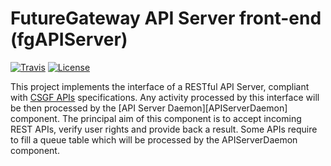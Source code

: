 # FutureGateway API Server front-end (fgAPIServer)
[![Travis](https://travis-ci.org/FutureGatewayFramework/fgAPIServer.svg?branch=EnvConfig)](https://travis-ci.org/FutureGatewayFramework/fgAPIServer)
[![License](https://img.shields.io/github/license/FutureGateway/geAPIServer.svg?style?flat)](http://www.apache.org/licenses/LICENSE-2.0.txt)

This project implements the interface of a RESTful API Server, compliant with [CSGF APIs][specs] specifications. Any activity processed by this interface will be then processed by the [API Server Daemon][APIServerDaemon] component.
The principal aim of this component is to accept incoming REST APIs, verify user rights and provide back a result. Some APIs require to fill a queue table which will be processed by the APIServerDaemon component. 

   [specs]: <http://docs.csgfapis.apiary.io/#reference/v1.0/application/create-a-task>
   [CSGF]: <https://www.catania-science-gateways.it>
   [API Server Daemon]: <https://github.com/FutureGateway/APIServerDaemon>
